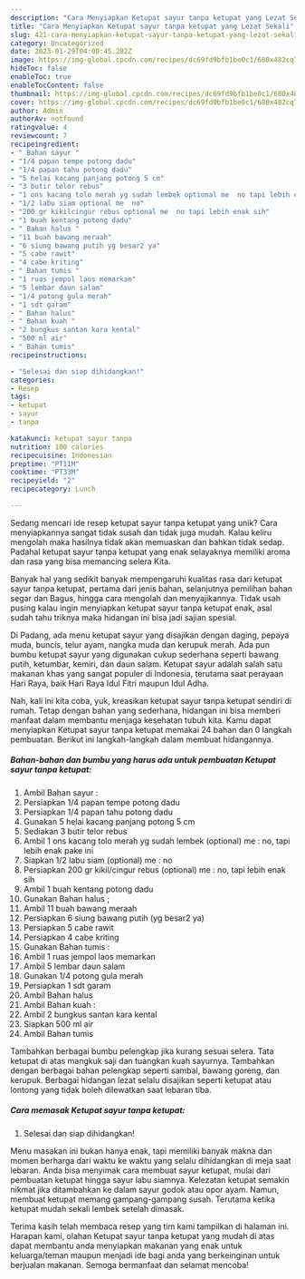 ```yaml
---
description: "Cara Menyiapkan Ketupat sayur tanpa ketupat yang Lezat Sekali"
title: "Cara Menyiapkan Ketupat sayur tanpa ketupat yang Lezat Sekali"
slug: 421-cara-menyiapkan-ketupat-sayur-tanpa-ketupat-yang-lezat-sekali
category: Uncategorized
date: 2023-01-29T04:00:45.282Z
image: https://img-global.cpcdn.com/recipes/dc69fd9bfb1be0c1/680x482cq70/ketupat-sayur-tanpa-ketupat-foto-resep-utama.jpg
hideToc: false
enableToc: true
enableTocContent: false
thumbnail: https://img-global.cpcdn.com/recipes/dc69fd9bfb1be0c1/680x482cq70/ketupat-sayur-tanpa-ketupat-foto-resep-utama.jpg
cover: https://img-global.cpcdn.com/recipes/dc69fd9bfb1be0c1/680x482cq70/ketupat-sayur-tanpa-ketupat-foto-resep-utama.jpg
author: Admin
authorAv: notfound
ratingvalue: 4
reviewcount: 7
recipeingredient:
- " Bahan sayur "
- "1/4 papan tempe potong dadu"
- "1/4 papan tahu potong dadu"
- "5 helai kacang panjang potong 5 cm"
- "3 butir telor rebus"
- "1 ons kacang tolo merah yg sudah lembek optional me  no tapi lebih enak pake ini"
- "1/2 labu siam optional me  no"
- "200 gr kikilcingur rebus optional me  no tapi lebih enak sih"
- "1 buah kentang potong dadu"
- " Bahan halus "
- "11 buah bawang meraah"
- "6 siung bawang putih yg besar2 ya"
- "5 cabe rawit"
- "4 cabe kriting"
- " Bahan tumis "
- "1 ruas jempol laos memarkan"
- "5 lembar daun salam"
- "1/4 potong gula merah"
- "1 sdt garam"
- " Bahan halus"
- " Bahan kuah "
- "2 bungkus santan kara kental"
- "500 ml air"
- " Bahan tumis"
recipeinstructions:

- "Selesai dan siap dihidangkan!"
categories:
- Resep
tags:
- ketupat
- sayur
- tanpa

katakunci: ketupat sayur tanpa 
nutrition: 100 calories
recipecuisine: Indonesian
preptime: "PT11M"
cooktime: "PT33M"
recipeyield: "2"
recipecategory: Lunch

---
```





Sedang mencari ide resep ketupat sayur tanpa ketupat yang unik? Cara menyiapkannya sangat tidak susah dan tidak juga mudah. Kalau keliru mengolah maka hasilnya tidak akan memuaskan dan bahkan tidak sedap. Padahal ketupat sayur tanpa ketupat yang enak selayaknya memiliki aroma dan rasa yang bisa memancing selera Kita.





Banyak hal yang sedikit banyak mempengaruhi kualitas rasa dari ketupat sayur tanpa ketupat, pertama dari jenis bahan, selanjutnya pemilihan bahan segar dan Bagus, hingga cara mengolah dan menyajikannya. Tidak usah pusing kalau ingin menyiapkan ketupat sayur tanpa ketupat enak,      asal sudah tahu triknya maka hidangan ini bisa jadi sajian spesial.














Di Padang, ada menu ketupat sayur yang disajikan dengan daging, pepaya muda, buncis, telur ayam, nangka muda dan kerupuk merah. Ada pun bumbu ketupat sayur yang digunakan cukup sederhana seperti bawang putih, ketumbar, kemiri, dan daun salam. Ketupat sayur adalah salah satu makanan khas yang sangat populer di Indonesia, terutama saat perayaan Hari Raya, baik Hari Raya Idul Fitri maupun Idul Adha.






Nah, kali ini kita coba, yuk, kreasikan ketupat sayur tanpa ketupat sendiri di rumah. Tetap dengan bahan yang sederhana, hidangan ini bisa memberi manfaat dalam membantu menjaga kesehatan tubuh kita. Kamu dapat menyiapkan Ketupat sayur tanpa ketupat memakai 24 bahan dan 0 langkah pembuatan. Berikut ini langkah-langkah dalam membuat hidangannya.

<!--inarticleads1-->

##### Bahan-bahan dan bumbu yang harus ada untuk pembuatan Ketupat sayur tanpa ketupat:

1. Ambil  Bahan sayur :
1. Persiapkan 1/4 papan tempe potong dadu
1. Persiapkan 1/4 papan tahu potong dadu
1. Gunakan 5 helai kacang panjang potong 5 cm
1. Sediakan 3 butir telor rebus
1. Ambil 1 ons kacang tolo merah yg sudah lembek (optional) me : no, tapi lebih enak pake ini
1. Siapkan 1/2 labu siam (optional) me : no
1. Persiapkan 200 gr kikil/cingur rebus (optional) me : no, tapi lebih enak sih
1. Ambil 1 buah kentang potong dadu
1. Gunakan  Bahan halus ;
1. Ambil 11 buah bawang meraah
1. Persiapkan 6 siung bawang putih (yg besar2 ya)
1. Persiapkan 5 cabe rawit
1. Persiapkan 4 cabe kriting
1. Gunakan  Bahan tumis :
1. Ambil 1 ruas jempol laos memarkan
1. Ambil 5 lembar daun salam
1. Gunakan 1/4 potong gula merah
1. Persiapkan 1 sdt garam
1. Ambil  Bahan halus
1. Ambil  Bahan kuah :
1. Ambil 2 bungkus santan kara kental
1. Siapkan 500 ml air
1. Ambil  Bahan tumis


Tambahkan berbagai bumbu pelengkap jika kurang sesuai selera. Tata ketupat di atas mangkuk saji dan tuangkan kuah sayurnya. Tambahkan dengan berbagai bahan pelengkap seperti sambal, bawang goreng, dan kerupuk. Berbagai hidangan lezat selalu disajikan seperti ketupat atau lontong yang tidak boleh dilewatkan saat lebaran tiba. 

<!--inarticleads2-->

##### Cara memasak Ketupat sayur tanpa ketupat:


1. Selesai dan siap dihidangkan!

Menu masakan ini bukan hanya enak, tapi memiliki banyak makna dan momen berharga dari waktu ke waktu yang selalu dihidangkan di meja saat lebaran. Anda bisa menyimak cara membuat sayur ketupat, mulai dari pembuatan ketupat hingga sayur labu siamnya. Kelezatan ketupat semakin nikmat jika ditambahkan ke dalam sayur godok atau opor ayam. Namun, membuat ketupat memang gampang-gampang susah. Terutama ketika ketupat mudah sekali lembek setelah dimasak. 

Terima kasih telah membaca resep yang tim kami tampilkan di halaman ini. Harapan kami, olahan Ketupat sayur tanpa ketupat yang mudah di atas dapat membantu anda menyiapkan makanan yang enak untuk keluarga/teman maupun menjadi ide bagi anda yang berkeinginan untuk berjualan makanan. Semoga bermanfaat dan selamat mencoba!
